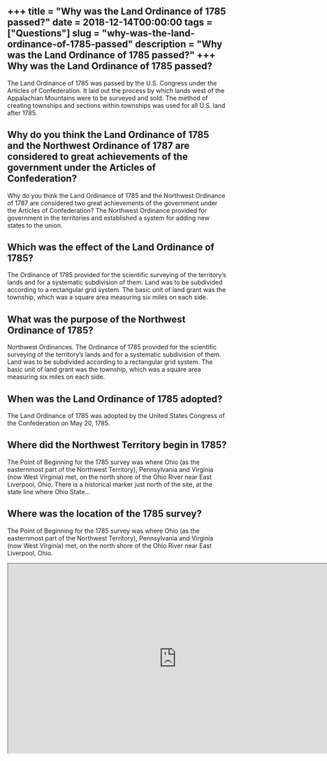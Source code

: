 +++
title = "Why was the Land Ordinance of 1785 passed?"
date = 2018-12-14T00:00:00
tags = ["Questions"]
slug = "why-was-the-land-ordinance-of-1785-passed"
description = "Why was the Land Ordinance of 1785 passed?"
+++
Why was the Land Ordinance of 1785 passed?
------------------------------------------

The Land Ordinance of 1785 was passed by the U.S. Congress under the Articles of Confederation. It laid out the process by which lands west of the Appalachian Mountains were to be surveyed and sold. The method of creating townships and sections within townships was used for all U.S. land after 1785.

Why do you think the Land Ordinance of 1785 and the Northwest Ordinance of 1787 are considered to great achievements of the government under the Articles of Confederation?
---------------------------------------------------------------------------------------------------------------------------------------------------------------------------

Why do you think the Land Ordinance of 1785 and the Northwest Ordinance of 1787 are considered two great achievements of the government under the Articles of Confederation? The Northwest Ordinance provided for government in the territories and established a system for adding new states to the union.

Which was the effect of the Land Ordinance of 1785?
---------------------------------------------------

The Ordinance of 1785 provided for the scientific surveying of the territory’s lands and for a systematic subdivision of them. Land was to be subdivided according to a rectangular grid system. The basic unit of land grant was the township, which was a square area measuring six miles on each side.

What was the purpose of the Northwest Ordinance of 1785?
--------------------------------------------------------

Northwest Ordinances. The Ordinance of 1785 provided for the scientific surveying of the territory’s lands and for a systematic subdivision of them. Land was to be subdivided according to a rectangular grid system. The basic unit of land grant was the township, which was a square area measuring six miles on each side.

When was the Land Ordinance of 1785 adopted?
--------------------------------------------

The Land Ordinance of 1785 was adopted by the United States Congress of the Confederation on May 20, 1785.

Where did the Northwest Territory begin in 1785?
------------------------------------------------

The Point of Beginning for the 1785 survey was where Ohio (as the easternmost part of the Northwest Territory), Pennsylvania and Virginia (now West Virginia) met, on the north shore of the Ohio River near East Liverpool, Ohio. There is a historical marker just north of the site, at the state line where Ohio State…

Where was the location of the 1785 survey?
------------------------------------------

The Point of Beginning for the 1785 survey was where Ohio (as the easternmost part of the Northwest Territory), Pennsylvania and Virginia (now West Virginia) met, on the north shore of the Ohio River near East Liverpool, Ohio.

<iframe allow="accelerometer; autoplay; clipboard-write; encrypted-media; gyroscope; picture-in-picture" allowfullscreen="" class="__youtube_prefs__  epyt-is-override  no-lazyload" data-no-lazy="1" data-origheight="433" data-origwidth="770" data-skipgform_ajax_framebjll="" height="433" id="_ytid_39536" loading="lazy" src="https://www.youtube.com/embed/Zvn_s3PPLoA?enablejsapi=1&autoplay=0&cc_load_policy=0&cc_lang_pref=&iv_load_policy=1&loop=0&modestbranding=0&rel=1&fs=1&playsinline=0&autohide=2&theme=dark&color=red&controls=1&" title="YouTube player" width="770"></iframe>